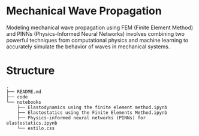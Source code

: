 # Mechanical Wave Propagation

Modeling mechanical wave propagation using FEM (Finite Element Method) and PINNs (Physics-Informed Neural Networks) involves combining two powerful techniques from computational physics and machine learning to accurately simulate the behavior of waves in mechanical systems.

# Structure

```console
.
├── README.md
├── code
└── notebooks
    ├── Elastodynamics using the finite element method.ipynb
    ├── Elastostatics using the Finite Elements Method.ipynb
    ├── Physics-informed neural networks (PINNs) for elastostatics.ipynb
    └── estilo.css
```


